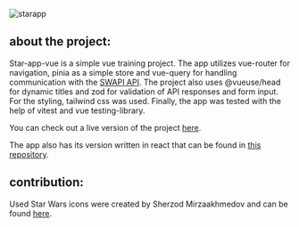 ![starapp](https://user-images.githubusercontent.com/79405091/214895449-4adca6ec-73a3-4b29-9264-015d24fcbd78.png)

## about the project:
Star-app-vue is a simple vue training project. The app utilizes vue-router for navigation, pinia as a simple store
and vue-query for handling communication with the [SWAPI API](https://swapi.dev/).
The project also uses @vueuse/head for dynamic titles and zod for validation of API responses and form input.
For the styling, tailwind css was used. Finally, the app was tested with the help of vitest and vue testing-library. 

You can check out a live version of the project [here](https://kamilkazor.github.io/star-app-vue).

The app also has its version written in react that can be found in [this repository](https://github.com/kamilkazor/star-app-react).

## contribution:
Used Star Wars icons were created by Sherzod Mirzaakhmedov and can be found [here](https://dribbble.com/shots/3907212-Starwars-Icon-Set).
